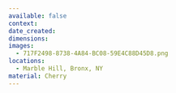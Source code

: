 ```yaml
---
available: false
context:
date_created:
dimensions:
images:
  - 717F2498-8738-4A84-BC08-59E4C88D45D8.png
locations:
  - Marble Hill, Bronx, NY
material: Cherry
---
```

